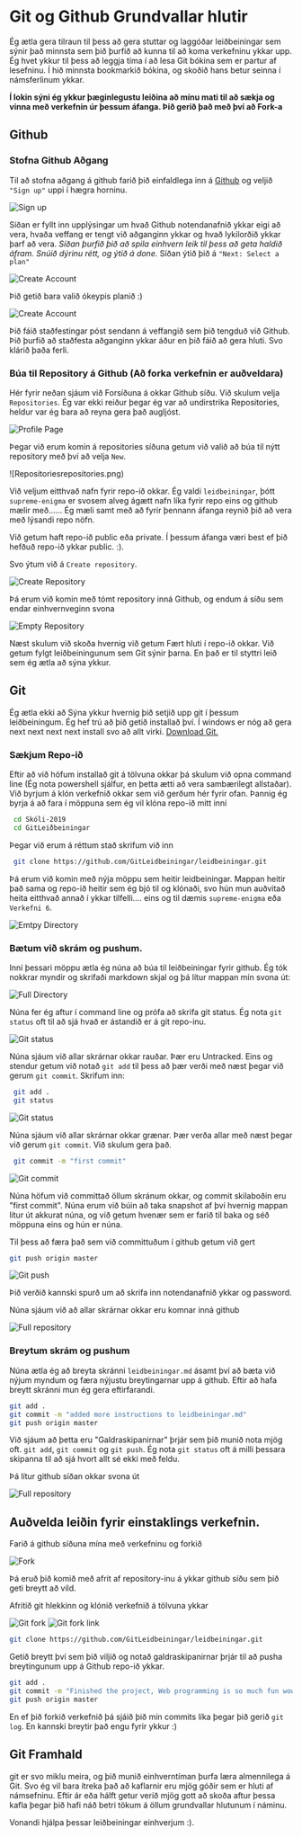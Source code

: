 # Git og Github Grundvallar hlutir

Ég ætla gera tilraun til þess að gera stuttar og laggóðar leiðbeiningar sem sýnir það minnsta sem þið þurfið að kunna til að koma verkefninu ykkar upp. Ég hvet ykkur til þess að leggja tíma í að lesa Git bókina sem er partur af lesefninu. Í hið minnsta bookmarkið bókina, og skoðið hans betur seinna í námsferlinum ykkar.

**Í lokin sýni ég ykkur þæginlegustu leiðina að mínu mati til að sækja og vinna með verkefnin úr þessum áfanga. Þið gerið það með því að Fork-a**

## Github

### Stofna Github Aðgang

Til að stofna aðgang á github farið þið einfaldlega inn á [Github](https://github.com/) og veljið `"Sign up"` uppi í hægra horninu.

![Sign up](sign-up.png)

Síðan er fyllt inn upplýsingar um hvað Github notendanafnið ykkar eigi að vera, hvaða veffang er tengt við aðganginn ykkar og hvað lykilorðið ykkar þarf að vera. *Síðan þurfið þið að spila einhvern leik til þess að geta haldið áfram. Snúið dýrinu rétt, og ýtið á done.* Síðan ýtið þið á `"Next: Select a plan"`

![Create Account](create-account.png)

Þið getið bara valið ókeypis planið :)

![Create Account](choose-plan.png)

Þið fáið staðfestingar póst sendann á veffangið sem þið tengduð við Github. Þið þurfið að staðfesta aðganginn ykkar áður en þið fáið að gera hluti. Svo klárið þaða ferli.

### Búa til Repository á Github (Að forka verkefnin er auðveldara)

Hér fyrir neðan sjáum við Forsíðuna á okkar Github síðu. Við skulum velja `Repositories`. Ég var ekki reiður þegar ég var að undirstrika Repositories, heldur var ég bara að reyna gera það augljóst.

![Profile Page](profile-page.png)

Þegar við erum komin á repositories síðuna getum við valið að búa til nýtt repository með því að velja `New`.

![Repositoriesrepositories.png)

Við veljum eitthvað nafn fyrir repo-ið okkar. Ég valdi `leidbeiningar`, þótt `supreme-enigma` er svosem alveg ágætt nafn líka fyrir repo eins og github mælir með...... Ég mæli samt með að fyrir þennann áfanga reynið þið að vera með lýsandi repo nöfn.

Við getum haft repo-ið public eða private. Í þessum áfanga væri best ef þið hefðuð repo-ið ykkar public. :).

Svo ýtum við á `Create repository`.

![Create Repository](create-repository.png)

Þá erum við komin með tómt repository inná Github, og endum á síðu sem endar einhvernveginn svona

![Empty Repository](empty-repository.png)

Næst skulum við skoða hvernig við getum Fært hluti í repo-ið okkar. Við getum fylgt leiðbeiningunum sem Git sýnir þarna. En það er til styttri leið sem ég ætla að sýna ykkur.  

## Git

Ég ætla ekki að Sýna ykkur hvernig þið setjið upp git í þessum leiðbeiningum. Ég hef trú að þið getið installað því. Í windows er nóg að gera next next next next install svo að allt virki. [Download Git.](https://git-scm.com/download/)

### Sækjum Repo-ið

Eftir að við höfum installað git á tölvuna okkar þá skulum við opna command line (Ég nota powershell sjálfur, en þetta ætti að vera sambærilegt allstaðar). Við byrjum á klón verkefnið okkar sem við gerðum hér fyrir ofan. Þannig ég byrja á að fara í möppuna sem ég vil klóna repo-ið mitt inní

```sh
 cd Skóli-2019
 cd GitLeiðbeiningar
 ```
Þegar við erum á réttum stað skrifum við inn
```sh
 git clone https://github.com/GitLeidbeiningar/leidbeiningar.git
 ```

Þá erum við komin með nýja möppu sem heitir leidbeiningar. Mappan heitir það sama og repo-ið heitir sem ég bjó til og klónaði, svo hún mun auðvitað heita eitthvað annað í ykkar tilfelli.... eins og til dæmis `supreme-enigma` eða `Verkefni 6`.

![Emtpy Directory](empty-directory-repository.png)

### Bætum við skrám og pushum.

Inní þessari möppu ætla ég núna að búa til leiðbeiningar fyrir github. Ég tók nokkrar myndir og skrifaði markdown skjal og þá lítur mappan mín svona út:

![Full Directory](full-directory-repository.png)

Núna fer ég aftur í command line og prófa að skrifa git status. Ég nota `git status` oft til að sjá hvað er ástandið er á git repo-inu.

![Git status](git-status-1.png)

Núna sjáum við allar skrárnar okkar rauðar. Þær eru Untracked. Eins og stendur getum við notað `git add` til þess að þær verði með næst þegar við gerum `git commit`. Skrifum inn:

```sh
 git add .
 git status
 ```

![Git status](git-status-2.png)

Núna sjáum við allar skrárnar okkar grænar. Þær verða allar með næst þegar við gerum `git commit`. Við skulum gera það.

```sh
 git commit -m "first commit"
 ```

 ![Git commit](git-commit.png)

 Núna höfum við committað öllum skránum okkar, og commit skilaboðin eru "first commit". Núna erum við búin að taka snapshot af því hvernig mappan lítur út akkurat núna, og við getum hvenær sem er farið til baka og séð möppuna eins og hún er núna.

 Til þess að færa það sem við committuðum í github getum við gert

 ```sh
 git push origin master
 ```

 ![Git push](git-push.png)

 Þið verðið kannski spurð um að skrifa inn notendanafnið ykkar og password.

 Núna sjáum við að allar skrárnar okkar eru komnar inná github

![Full repository](full-repository.png)

### Breytum skrám og pushum

Núna ætla ég að breyta skránni `leidbeiningar.md` ásamt því að bæta við nýjum myndum og færa nýjustu breytingarnar upp á github. Eftir að hafa breytt skránni mun ég gera eftirfarandi.

```sh
git add .
git commit -m "added more instructions to leidbeiningar.md"
git push origin master
```

Við sjáum að þetta eru "Galdraskipanirnar" þrjár sem þið munið nota mjög oft. `git add`, `git commit` og `git push`. Ég nota `git status` oft á milli þessara skipanna til að sjá hvort allt sé ekki með feldu.

Þá lítur github síðan okkar svona út

![Full repository](full-repository.png)

## Auðvelda leiðin fyrir einstaklings verkefnin.

Farið á github síðuna mína með verkefninu og forkið

![Fork](git-fork.png)

Þá eruð þið komið með afrit af repository-inu á ykkar github síðu sem þið geti breytt að vild.

Afritið git hlekkinn og klónið verkefnið á tölvuna ykkar

![Git fork](clone-forked-repo.png)
![Git fork link](clone-forked-repo-link.png)

```sh
git clone https://github.com/GitLeidbeiningar/leidbeiningar.git
```

Getið breytt því sem þið viljið og notað galdraskipanirnar þrjár til að pusha breytingunum upp á Github repo-ið ykkar.

```sh
git add .
git commit -m "Finished the project, Web programming is so much fun wow"
git push origin master
```

En ef þið forkið verkefnið þá sjáið þið mín commits líka þegar þið gerið `git log`. En kannski breytir það engu fyrir ykkur :)

## Git Framhald
git er svo miklu meira, og þið munið einhverntíman þurfa læra almennilega á Git. Svo ég vil bara ítreka það að kaflarnir eru mjög góðir sem er hluti af námsefninu. Eftir ár eða hálft getur verið mjög gott að skoða aftur þessa kafla þegar þið hafi náð betri tökum á öllum grundvallar hlutunum í náminu.

Vonandi hjálpa þessar leiðbeiningar einhverjum :).